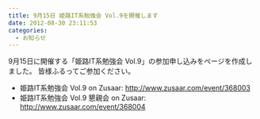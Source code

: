```yaml
---
title: 9月15日 姫路IT系勉強会 Vol.9を開催します
date: 2012-08-30 23:11:53
categories:
  - お知らせ
---
```


9月15日に開催する「姫路IT系勉強会 Vol.9」の参加申し込みをページを作成しました。
皆様ふるってご参加ください。

-   姫路IT系勉強会 Vol.9 on Zusaar: <http://www.zusaar.com/event/368003>
-   姫路IT系勉強会 Vol.9 懇親会 on Zusaar: <http://www.zusaar.com/event/368004>
